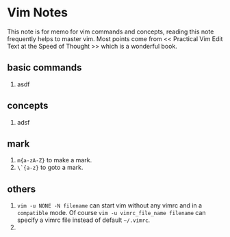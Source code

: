 # Vim Notes
This note is for memo for vim commands and concepts, reading this note frequently helps to master vim. Most points come from << Practical Vim Edit Text at the Speed of Thought >> which is a wonderful book.

## basic commands
1. asdf

## concepts
1. adsf

## mark
1. `m{a-zA-Z}` to make a mark.
2. ```\`{a-z}``` to goto a mark.

## others
1. `vim -u NONE -N filename` can start vim without any vimrc and in a `compatible` mode. Of course `vim -u vimrc_file_name filename` can specify a vimrc file instead of default `~/.vimrc`.
2. 
